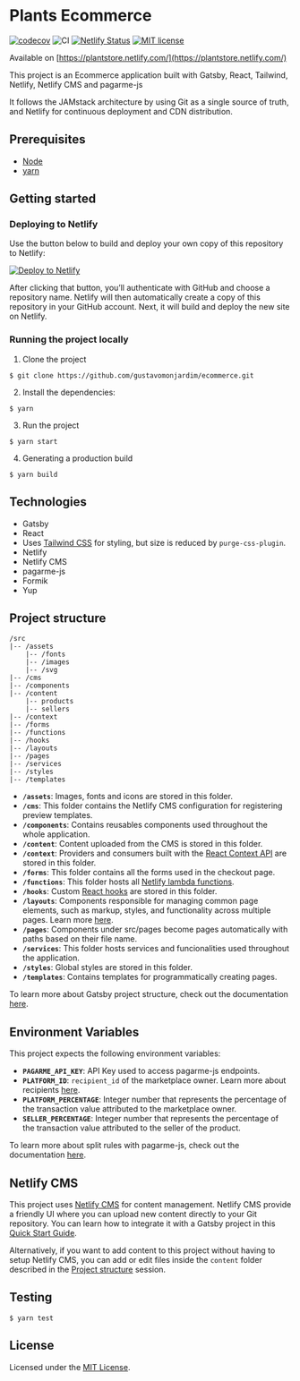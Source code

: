 # Plants Ecommerce

[![codecov](https://codecov.io/gh/gustavomonjardim/ecommerce/branch/master/graph/badge.svg)](https://codecov.io/gh/gustavomonjardim/ecommerce)
![CI](https://github.com/gustavomonjardim/ecommerce/workflows/CI/badge.svg?branch=master)
[![Netlify Status](https://api.netlify.com/api/v1/badges/a3d35ad5-b39c-4738-a425-3a8b23256c5d/deploy-status)](https://app.netlify.com/sites/plantstore/deploys)
[![MIT license](https://img.shields.io/badge/License-MIT-blue.svg)](https://lbesson.mit-license.org/)

Available on [https://plantstore.netlify.com/](https://plantstore.netlify.com/)


This project is an Ecommerce application built with Gatsby, React, Tailwind, Netlify, Netlify CMS and pagarme-js

It follows the JAMstack architecture by using Git as a single source of truth, and Netlify for continuous deployment and CDN distribution.


## Prerequisites

- [Node](https://nodejs.org/en/)
- [yarn](https://classic.yarnpkg.com/)

## Getting started

### Deploying to Netlify

Use the button below to build and deploy your own copy of this repository to Netlify:

<a href="https://app.netlify.com/start/deploy?repository=https://github.com/gustavomonjardim/ecommerce&amp;stack=cms"><img src="https://www.netlify.com/img/deploy/button.svg" alt="Deploy to Netlify"></a>

After clicking that button, you’ll authenticate with GitHub and choose a repository name. Netlify will then automatically create a copy of this repository in your GitHub account. Next, it will build and deploy the new site on Netlify.

### Running the project locally

1. Clone the project

```shell
$ git clone https://github.com/gustavomonjardim/ecommerce.git
```

2. Install the dependencies:

```shell
$ yarn
```

3. Run the project

```shell
$ yarn start
```

4. Generating a production build

```shell
$ yarn build
```

## Technologies

- Gatsby
- React
- Uses [Tailwind CSS](https://tailwindcss.com/) for styling, but size is reduced by `purge-css-plugin`.
- Netlify
- Netlify CMS
- pagarme-js
- Formik
- Yup


## Project structure

```
/src
|-- /assets
    |-- /fonts
    |-- /images
    |-- /svg
|-- /cms
|-- /components
|-- /content
    |-- products
    |-- sellers
|-- /context
|-- /forms
|-- /functions
|-- /hooks
|-- /layouts
|-- /pages
|-- /services
|-- /styles
|-- /templates
```

- **`/assets`**: Images, fonts and icons are stored in this folder.
- **`/cms`**: This folder contains the Netlify CMS configuration for registering preview templates.
- **`/components`**: Contains reusables components used throughout the whole application.
- **`/content`**: Content uploaded from the CMS is stored in this folder.
- **`/context`**: Providers and consumers built with the [React Context API](https://reactjs.org/docs/context.html) are stored in this folder.
- **`/forms`**: This folder contains all the forms used in the checkout page.
- **`/functions`**: This folder hosts all [Netlify lambda functions](https://docs.netlify.com/functions/overview/).
- **`/hooks`**: Custom [React hooks](https://reactjs.org/docs/hooks-custom.html) are stored in this folder.
- **`/layouts`**: Components responsible for managing common page elements, such as markup, styles, and functionality across multiple pages. Learn more [here](https://www.gatsbyjs.org/docs/recipes/pages-layouts/).
- **`/pages`**: Components under src/pages become pages automatically with paths based on their file name.
- **`/services`**: This folder hosts services and funcionalities used throughout the application.
- **`/styles`**: Global styles are stored in this folder.
- **`/templates`**: Contains templates for programmatically creating pages.


To learn more about Gatsby project structure, check out the documentation [here](https://www.gatsbyjs.org/docs/gatsby-project-structure/).

## Environment Variables

This project expects the following environment variables:

- **`PAGARME_API_KEY`**: API Key used to access pagarme-js endpoints.
- **`PLATFORM_ID`**: `recipient_id` of the marketplace owner. Learn more about recipients [here](https://docs.pagar.me/docs/criando-um-recebedor-1).
- **`PLATFORM_PERCENTAGE`**: Integer number that represents the percentage of the transaction value attributed to the marketplace owner.
- **`SELLER_PERCENTAGE`**: Integer number that represents the percentage of the transaction value attributed to the seller of the product.

To learn more about split rules with pagarme-js, check out the documentation [here](https://docs.pagar.me/docs/split-rules).


## Netlify CMS

This project uses [Netlify CMS](https://www.netlifycms.org/) for content management. Netlify CMS provide a friendly UI where you can upload new content directly to your Git repository. You can learn how to integrate it with a Gatsby project in this [Quick Start Guide](https://www.netlifycms.org/docs/gatsby/).

Alternatively, if you want to add content to this project without having to setup Netlify CMS, you can add or edit files inside the `content` folder described in the [Project structure](#project-structure) session.

## Testing

```shell
$ yarn test
```

## License

Licensed under the [MIT License](./LICENSE).


